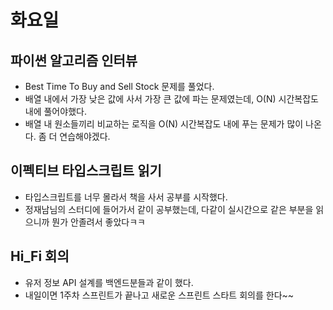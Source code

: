 # 화요일

## 파이썬 알고리즘 인터뷰
* Best Time To Buy and Sell Stock 문제를 풀었다.
* 배열 내에서 가장 낮은 값에 사서 가장 큰 값에 파는 문제였는데, O(N) 시간복잡도 내에 풀어야했다.
* 배열 내 원소들끼리 비교하는 로직을 O(N) 시간복잡도 내에 푸는 문제가 많이 나온다. 좀 더 연습해야겠다.


## 이펙티브 타입스크립트 읽기
* 타입스크립트를 너무 몰라서 책을 사서 공부를 시작했다.
* 정재남님의 스터디에 들어가서 같이 공부했는데, 다같이 실시간으로 같은 부분을 읽으니까 뭔가 안졸려서 좋았다ㅋㅋ


## Hi_Fi 회의
* 유저 정보 API 설계를 백엔드분들과 같이 했다.
* 내일이면 1주차 스프린트가 끝나고 새로운 스프린트 스타트 회의를 한다~~
